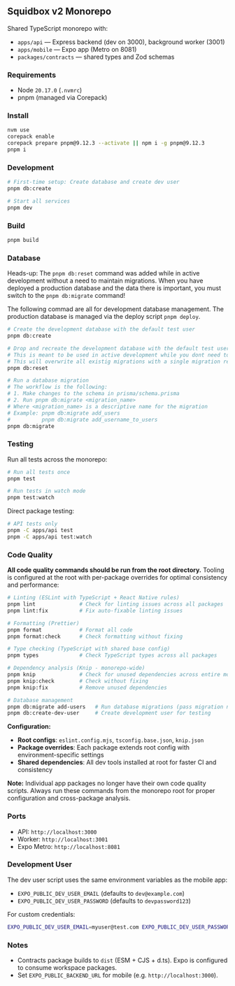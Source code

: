 ## Squidbox v2 Monorepo

Shared TypeScript monorepo with:

- `apps/api` — Express backend (dev on 3000), background worker (3001)
- `apps/mobile` — Expo app (Metro on 8081)
- `packages/contracts` — shared types and Zod schemas

### Requirements

- Node `20.17.0` (`.nvmrc`)
- pnpm (managed via Corepack)

### Install

```bash
nvm use
corepack enable
corepack prepare pnpm@9.12.3 --activate || npm i -g pnpm@9.12.3
pnpm i
```

### Development

```bash
# First-time setup: Create database and create dev user
pnpm db:create

# Start all services
pnpm dev
```

### Build

```bash
pnpm build
```

### Database

Heads-up: The `pnpm db:reset` command was added while in active development without a need to
maintain migrations. When you have deployed a production database and the data there is
important, you must switch to the `pnpm db:migrate` command!

The following commad are all for development database management. The production database is managed
via the deploy script `pnpm deploy`.

```bash
# Create the development database with the default test user
pnpm db:create

# Drop and recreate the development database with the default test user
# This is meant to be used in active development while you dont need to maintain migrations
# This will overwrite all existig migrations with a single migration reflecting the current schema
pnpm db:reset

# Run a database migration
# The workflow is the following:
# 1. Make changes to the schema in prisma/schema.prisma
# 2. Run pnpm db:migrate <migration_name>
# Where <migration_name> is a descriptive name for the migration
# Example: pnpm db:migrate add_users
#          pnpm db:migrate add_username_to_users
pnpm db:migrate
```

### Testing

Run all tests across the monorepo:

```bash
# Run all tests once
pnpm test

# Run tests in watch mode
pnpm test:watch
```

Direct package testing:

```bash
# API tests only
pnpm -C apps/api test
pnpm -C apps/api test:watch
```

### Code Quality

**All code quality commands should be run from the root directory.** Tooling is configured at the root with per-package overrides for optimal consistency and performance:

```bash
# Linting (ESLint with TypeScript + React Native rules)
pnpm lint              # Check for linting issues across all packages
pnpm lint:fix          # Fix auto-fixable linting issues

# Formatting (Prettier)
pnpm format            # Format all code
pnpm format:check      # Check formatting without fixing

# Type checking (TypeScript with shared base config)
pnpm types             # Check TypeScript types across all packages

# Dependency analysis (Knip - monorepo-wide)
pnpm knip              # Check for unused dependencies across entire monorepo
pnpm knip:check        # Check without fixing
pnpm knip:fix          # Remove unused dependencies

# Database management
pnpm db:migrate add-users   # Run database migrations (pass migration name as argument)
pnpm db:create-dev-user     # Create development user for testing
```

**Configuration:**

- **Root configs**: `eslint.config.mjs`, `tsconfig.base.json`, `knip.json`
- **Package overrides**: Each package extends root config with environment-specific settings
- **Shared dependencies**: All dev tools installed at root for faster CI and consistency

**Note:** Individual app packages no longer have their own code quality scripts. Always run these commands from the monorepo root for proper configuration and cross-package analysis.

### Ports

- API: `http://localhost:3000`
- Worker: `http://localhost:3001`
- Expo Metro: `http://localhost:8081`

### Development User

The dev user script uses the same environment variables as the mobile app:

- `EXPO_PUBLIC_DEV_USER_EMAIL` (defaults to `dev@example.com`)
- `EXPO_PUBLIC_DEV_USER_PASSWORD` (defaults to `devpassword123`)

For custom credentials:

```bash
EXPO_PUBLIC_DEV_USER_EMAIL=myuser@test.com EXPO_PUBLIC_DEV_USER_PASSWORD=mypass123 pnpm db:create-dev-user
```

### Notes

- Contracts package builds to `dist` (ESM + CJS + d.ts). Expo is configured to consume workspace packages.
- Set `EXPO_PUBLIC_BACKEND_URL` for mobile (e.g. `http://localhost:3000`).
